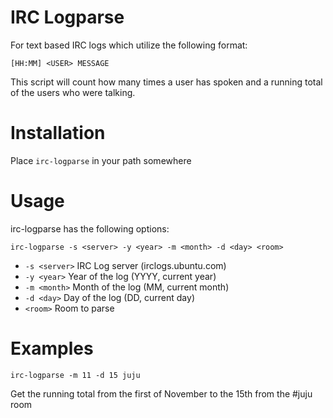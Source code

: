 # IRC Logparse

For text based IRC logs which utilize the following format:

    [HH:MM] <USER> MESSAGE

This script will count how many times a user has spoken and a running total of the users who were talking.

# Installation

Place `irc-logparse` in your path somewhere

# Usage

irc-logparse has the following options:

    irc-logparse -s <server> -y <year> -m <month> -d <day> <room>

 - `-s <server>` IRC Log server (irclogs.ubuntu.com)
 - `-y <year>` Year of the log (YYYY, current year)
 - `-m <month>` Month of the log (MM, current month)
 - `-d <day>` Day of the log (DD, current day)
 - `<room>` Room to parse

# Examples

    irc-logparse -m 11 -d 15 juju

Get the running total from the first of November to the 15th from the #juju room
